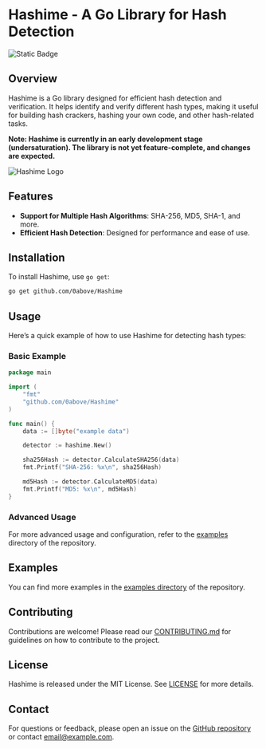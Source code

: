 # Hashime - A Go Library for Hash Detection

![Static Badge](https://img.shields.io/badge/:badgeContent?style=social)

## Overview

Hashime is a Go library designed for efficient hash detection and verification. It helps identify and verify different hash types, making it useful for building hash crackers, hashing your own code, and other hash-related tasks.

**Note: Hashime is currently in an early development stage (undersaturation). The library is not yet feature-complete, and changes are expected.**

![Hashime Logo](addlink)

## Features

- **Support for Multiple Hash Algorithms**: SHA-256, MD5, SHA-1, and more.
- **Efficient Hash Detection**: Designed for performance and ease of use.

## Installation

To install Hashime, use `go get`:

```sh
go get github.com/0above/Hashime
```

## Usage

Here’s a quick example of how to use Hashime for detecting hash types:

### Basic Example

```go
package main

import (
    "fmt"
    "github.com/0above/Hashime"
)

func main() {
    data := []byte("example data")

    detector := hashime.New()

    sha256Hash := detector.CalculateSHA256(data)
    fmt.Printf("SHA-256: %x\n", sha256Hash)

    md5Hash := detector.CalculateMD5(data)
    fmt.Printf("MD5: %x\n", md5Hash)
}
```

### Advanced Usage

For more advanced usage and configuration, refer to the [examples](https://github.com/0above/Hashime/tree/main/examples) directory of the repository.

## Examples

You can find more examples in the [examples directory](https://github.com/0above/Hashime/tree/main/examples) of the repository.

## Contributing

Contributions are welcome! Please read our [CONTRIBUTING.md](CONTRIBUTING.md) for guidelines on how to contribute to the project.

## License

Hashime is released under the MIT License. See [LICENSE](LICENSE) for more details.

## Contact

For questions or feedback, please open an issue on the [GitHub repository](https://github.com/0above/Hashime) or contact [email@example.com](mailto:email@example.com).
